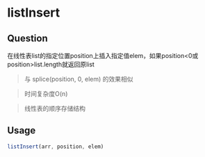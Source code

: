 # listInsert

## Question
在线性表list的指定位置position上插入指定值elem，如果position<0或position>list.length就返回原list
> 与 splice(position, 0, elem) 的效果相似

> 时间复杂度O(n)

> 线性表的顺序存储结构

## Usage
```javascript
listInsert(arr, position, elem)
```
